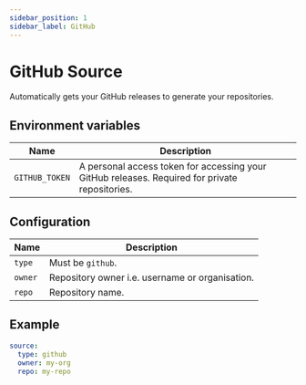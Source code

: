 ```yaml
---
sidebar_position: 1
sidebar_label: GitHub
---
```


# GitHub Source

Automatically gets your GitHub releases to generate your repositories.

## Environment variables

| Name           | Description                                                                                    |
| -------------- | ---------------------------------------------------------------------------------------------- |
| `GITHUB_TOKEN` | A personal access token for accessing your GitHub releases. Required for private repositories. |

## Configuration

| Name    | Description                                     |
| ------- | ----------------------------------------------- |
| `type`  | Must be `github`.                               |
| `owner` | Repository owner i.e. username or organisation. |
| `repo`  | Repository name.                                |

## Example

```yaml
source:
  type: github
  owner: my-org
  repo: my-repo
```
